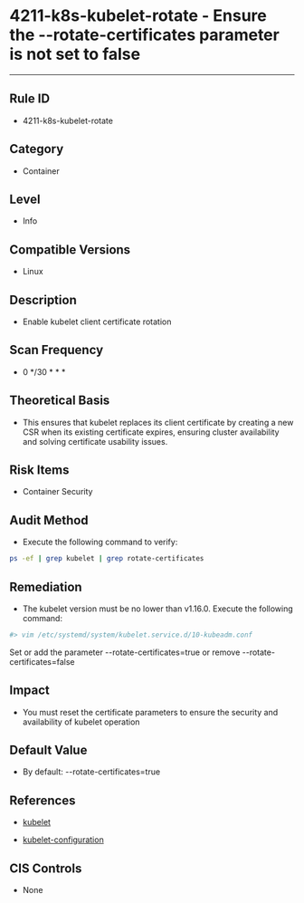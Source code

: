 # 4211-k8s-kubelet-rotate - Ensure the --rotate-certificates parameter is not set to false
---

## Rule ID

- 4211-k8s-kubelet-rotate


## Category

- Container


## Level

- Info


## Compatible Versions


- Linux




## Description


- Enable kubelet client certificate rotation



## Scan Frequency
- 0 */30 * * *

## Theoretical Basis


- This ensures that kubelet replaces its client certificate by creating a new CSR when its existing certificate expires, ensuring cluster availability and solving certificate usability issues.



## Risk Items


- Container Security



## Audit Method
- Execute the following command to verify:
```bash
ps -ef | grep kubelet | grep rotate-certificates
```



## Remediation
- The kubelet version must be no lower than v1.16.0.
Execute the following command:
```bash
#> vim /etc/systemd/system/kubelet.service.d/10-kubeadm.conf
```
Set or add the parameter --rotate-certificates=true or remove --rotate-certificates=false



## Impact


- You must reset the certificate parameters to ensure the security and availability of kubelet operation




## Default Value


- By default: --rotate-certificates=true




## References


- [kubelet](https://github.com/kubernetes/kubernetes/pull/41912)



- [kubelet-configuration](https://kubernetes.io/docs/reference/command-line-tools-reference/kubelet-tls-bootstrapping/#kubelet-configuration)



## CIS Controls


- None